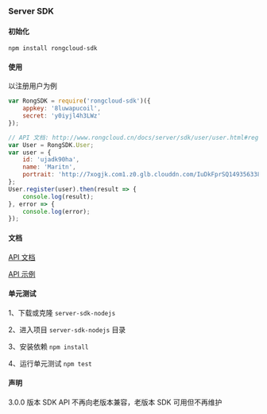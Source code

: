 ### Server SDK

#### 初始化

```
npm install rongcloud-sdk
```

#### 使用

以注册用户为例

```js
var RongSDK = require('rongcloud-sdk')({
    appkey: '8luwapucoil',
    secret: 'y0iyjl4h3LWz'
});

// API 文档: http://www.rongcloud.cn/docs/server/sdk/user/user.html#register
var User = RongSDK.User;
var user = {
	id: 'ujadk90ha',
	name: 'Maritn',
	portrait: 'http://7xogjk.com1.z0.glb.clouddn.com/IuDkFprSQ1493563384017406982'
};
User.register(user).then(result => {
	console.log(result);
}, error => { 
	console.log(error);
});
```

#### 文档

[API 文档](http://rongcloud.github.io/server-sdk-nodejs/docs)

[API 示例](./example)

#### 单元测试

1、下载或克隆 `server-sdk-nodejs`

2、进入项目 `server-sdk-nodejs` 目录

3、安装依赖 `npm install`

4、运行单元测试 `npm test`

#### 声明

3.0.0 版本 SDK API 不再向老版本兼容，老版本 SDK 可用但不再维护

